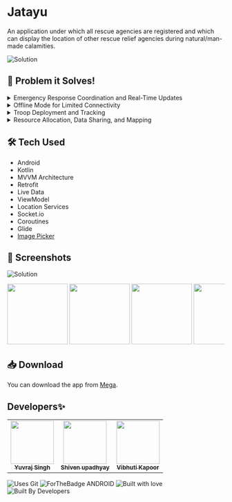 # Jatayu

An application under which all rescue agencies are registered and which can display the location of other rescue relief agencies during natural/man-made calamities.

![Solution](https://github.com/vibhuti2201/Jatayu_sih/assets/30363687/620d028d-61a8-40bd-ba84-c83e78675bda)

## 🎯 Problem it Solves!

<details>
  <summary>Emergency Response Coordination and Real-Time Updates</summary>

### Scenario
During a disaster, multiple rescue organizations are involved in the response effort, and situational information changes rapidly.

### Use Case
The application serves as a real-time coordination platform where different organizations can collaborate and share information about resources, personnel, deployment plans, and receive alerts and updates tailored to their roles and locations, ensuring a more efficient and coordinated response to the disaster.
</details>

<details>
  <summary>Offline Mode for Limited Connectivity</summary>

### Scenario
Internet connectivity may be limited in disaster-stricken areas.

### Use Case
The application provides an offline mode, enabling users to access critical information and functionality even when there is no internet connection available. Data can be synchronized automatically once connectivity is restored, ensuring uninterrupted coordination during emergencies.
</details>

<details>
  <summary>Troop Deployment and Tracking</summary>

### Scenario
Troops need to be deployed to disaster-affected areas quickly.

### Use Case
Organizations can use the application to dispatch their troops to specific locations in real time. Troop movements and progress can be tracked on a live map, allowing for better situational awareness and response management.
</details>

<details>
  <summary>Resource Allocation, Data Sharing, and Mapping</summary>

### Scenario
Organizations must allocate resources like medical supplies, equipment, and personnel to different locations during a disaster.

### Use Case
The application helps in efficient resource allocation by providing a centralized platform for data sharing and mapping, ensuring that the right resources reach the right places at the right time.
</details>


## 🛠 Tech Used
- Android
- Kotlin
- MVVM Architecture
- Retrofit
- Live Data 
- ViewModel
- Location Services
- Socket.io
- Coroutines
- Glide
- [Image Picker](https://github.com/Dhaval2404/ImagePicker)

## 📸 Screenshots

![Solution](https://github.com/vibhuti2201/Jatayu_sih/assets/30363687/841cad8f-f823-4f28-9d2b-e79403c0f2e6)

<div style="overflow-x: auto; white-space: nowrap;">
  <img src="https://github.com/vibhuti2201/Jatayu_sih/assets/30363687/725465df-a717-496b-b96a-9ed3102943c9" width="140">
<img src="https://github.com/vibhuti2201/Jatayu_sih/assets/30363687/bc461c7e-bc48-41a6-b3f9-5ff00a14614d" width="140">
<img src="https://github.com/vibhuti2201/Jatayu_sih/assets/30363687/f1cc5bbd-731f-43f1-be41-355cc224dd04" width="140">
<img src="https://github.com/vibhuti2201/Jatayu_sih/assets/30363687/78f9702d-00ea-4d72-ad9d-366a68f28fef" width="140">
<img src="https://github.com/vibhuti2201/Jatayu_sih/assets/30363687/500c7fa3-5859-4073-b6cc-aeb79b7dc3ed" width="140">
<img src="https://github.com/vibhuti2201/Jatayu_sih/assets/30363687/cbe7cf6e-04cb-4674-b25e-07562f5e4016" width="140">
<img src="https://github.com/vibhuti2201/Jatayu_sih/assets/30363687/efa0617b-2cb7-40bd-86f3-3c86ffd4cbff" width="140">
<img src="https://github.com/vibhuti2201/Jatayu_sih/assets/30363687/5f89f0f8-db2a-4bb5-8193-c721cba84c22" width="140">
<img src="https://github.com/vibhuti2201/Jatayu_sih/assets/30363687/bf83b468-710a-45c0-aa6b-d46c7a13387e" width="140">
<img src="https://github.com/vibhuti2201/Jatayu_sih/assets/30363687/c3bc77af-2daf-4109-ad01-fc3fab85792c" width="140">
<img src="https://github.com/vibhuti2201/Jatayu_sih/assets/30363687/6746517e-1333-4ff4-99f2-9efa81ace0fc" width="140">
<img src="https://github.com/vibhuti2201/Jatayu_sih/assets/30363687/fe354642-08f6-4bcd-9087-f19dc9f8898b" width="140">
<img src="https://github.com/vibhuti2201/Jatayu_sih/assets/30363687/f7fe01ab-f3bb-4c18-bb12-44056fd73a02" width="140">
<img src="https://github.com/vibhuti2201/Jatayu_sih/assets/30363687/a1a4b679-3d54-4b62-a9d9-01769cd7e129" width="140">
<img src="https://github.com/vibhuti2201/Jatayu_sih/assets/30363687/db659366-1dc2-4a23-858f-f8aa703c7a16" width="140">
</div>

## 📥 Download
You can download the app from [Mega](https://mega.nz/file/uNUiSAYI#Xvoc2UpGAA-9kP8fwjuVyh79aGCVxTLhoadkW2bY0ZM).

## Developers✨


<table>
  <tbody><tr>
    <td align="center"><a href="https://github.com/yyuvraj54"><img alt="" src="https://avatars.githubusercontent.com/yyuvraj54" width="100px;"><br><sub><b>Yuvraj Singh </b></sub></a></td>
    <td align="center"><a href="https://github.com/Nevish-302"><img alt="" src="https://avatars.githubusercontent.com/Nevish-302" width="100px;"><br><sub><b>Shiven upadhyay </b></sub></a></td>
    <td align="center"><a href="https://github.com/vibhuti2201"><img alt="" src="https://avatars.githubusercontent.com/vibhuti2201" width="100px;"><br><sub><b>Vibhuti Kapoor </b></sub></a></td>
  </tr>
</tbody></table>

![Uses Git](https://forthebadge.com/images/badges/uses-git.svg)
![ForTheBadge ANDROID](https://forthebadge.com/images/badges/built-for-android.svg)
![Built with love](https://forthebadge.com/images/badges/built-with-love.svg)
![Built By Developers](https://forthebadge.com/images/badges/built-by-developers.svg)
